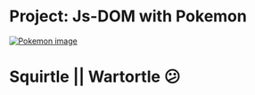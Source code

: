 # Project: Js-DOM with Pokemon

<a href="https://app.netlify.com/sites/pokemon-create-dom"><img src="https://user-images.githubusercontent.com/95953373/190630067-c12e8ce9-fb7c-4b7c-a17d-fe367a2468ff.jpg" alt="Pokemon image"/></a>

# Squirtle || Wartortle 😕

